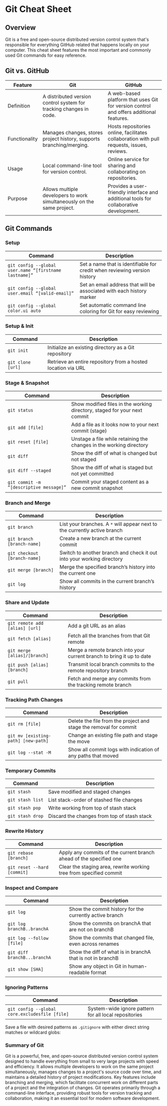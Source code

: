# Git Cheat Sheet

## Overview
Git is a free and open-source distributed version control system that's responsible for everything GitHub related that happens locally on your computer. This cheat sheet features the most important and commonly used Git commands for easy reference.

## Git vs. GitHub

| Feature      | Git                                                                 | GitHub                                                                                   |
|--------------|---------------------------------------------------------------------|-----------------------------------------------------------------------------------------|
| Definition   | A distributed version control system for tracking changes in code.  | A web-based platform that uses Git for version control and offers additional features.   |
| Functionality| Manages changes, stores project history, supports branching/merging.| Hosts repositories online, facilitates collaboration with pull requests, issues, reviews.|
| Usage        | Local command-line tool for version control.                        | Online service for sharing and collaborating on repositories.                           |
| Purpose      | Allows multiple developers to work simultaneously on the same project.| Provides a user-friendly interface and additional tools for collaborative development.  |


## Git Commands

### Setup

| Command | Description |
|---------|-------------|
| `git config --global user.name “[firstname lastname]”` | Set a name that is identifiable for credit when reviewing version history |
| `git config --global user.email “[valid-email]”` | Set an email address that will be associated with each history marker |
| `git config --global color.ui auto` | Set automatic command line coloring for Git for easy reviewing |

### Setup & Init

| Command | Description |
|---------|-------------|
| `git init` | Initialize an existing directory as a Git repository |
| `git clone [url]` | Retrieve an entire repository from a hosted location via URL |

### Stage & Snapshot

| Command | Description |
|---------|-------------|
| `git status` | Show modified files in the working directory, staged for your next commit |
| `git add [file]` | Add a file as it looks now to your next commit (stage) |
| `git reset [file]` | Unstage a file while retaining the changes in the working directory |
| `git diff` | Show the diff of what is changed but not staged |
| `git diff --staged` | Show the diff of what is staged but not yet committed |
| `git commit -m “[descriptive message]”` | Commit your staged content as a new commit snapshot |

### Branch and Merge

| Command | Description |
|---------|-------------|
| `git branch` | List your branches. A `*` will appear next to the currently active branch |
| `git branch [branch-name]` | Create a new branch at the current commit |
| `git checkout [branch-name]` | Switch to another branch and check it out into your working directory |
| `git merge [branch]` | Merge the specified branch’s history into the current one |
| `git log` | Show all commits in the current branch’s history |

### Share and Update

| Command | Description |
|---------|-------------|
| `git remote add [alias] [url]` | Add a git URL as an alias |
| `git fetch [alias]` | Fetch all the branches from that Git remote |
| `git merge [alias]/[branch]` | Merge a remote branch into your current branch to bring it up to date |
| `git push [alias] [branch]` | Transmit local branch commits to the remote repository branch |
| `git pull` | Fetch and merge any commits from the tracking remote branch |

### Tracking Path Changes

| Command | Description |
|---------|-------------|
| `git rm [file]` | Delete the file from the project and stage the removal for commit |
| `git mv [existing-path] [new-path]` | Change an existing file path and stage the move |
| `git log --stat -M` | Show all commit logs with indication of any paths that moved |

### Temporary Commits

| Command | Description |
|---------|-------------|
| `git stash` | Save modified and staged changes |
| `git stash list` | List stack-order of stashed file changes |
| `git stash pop` | Write working from top of stash stack |
| `git stash drop` | Discard the changes from top of stash stack |

### Rewrite History

| Command | Description |
|---------|-------------|
| `git rebase [branch]` | Apply any commits of the current branch ahead of the specified one |
| `git reset --hard [commit]` | Clear the staging area, rewrite working tree from specified commit |

### Inspect and Compare

| Command | Description |
|---------|-------------|
| `git log` | Show the commit history for the currently active branch |
| `git log branchB..branchA` | Show the commits on branchA that are not on branchB |
| `git log --follow [file]` | Show the commits that changed file, even across renames |
| `git diff branchB...branchA` | Show the diff of what is in branchA that is not in branchB |
| `git show [SHA]` | Show any object in Git in human-readable format |

### Ignoring Patterns

| Command | Description |
|---------|-------------|
| `git config --global core.excludesfile [file]` | System-wide ignore pattern for all local repositories |

Save a file with desired patterns as `.gitignore` with either direct string matches or wildcard globs:

### Summary of Git
Git is a powerful, free, and open-source distributed version control system designed to handle everything from small to very large projects with speed and efficiency. It allows multiple developers to work on the same project simultaneously, manages changes to a project's source code over time, and maintains a detailed history of project modifications. Key features include branching and merging, which facilitate concurrent work on different parts of a project and the integration of changes. Git operates primarily through a command-line interface, providing robust tools for version tracking and collaboration, making it an essential tool for modern software development.


